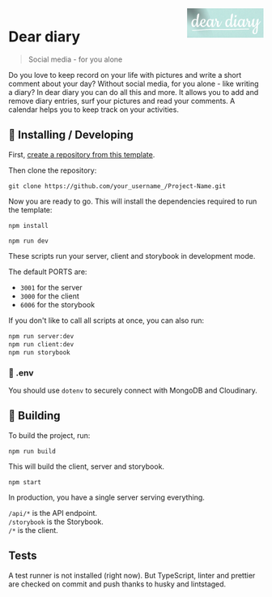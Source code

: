<img width="30%" align="right" alt="logo" src="src/app/AppLogo.png"/>

# Dear diary

> Social media - for you alone

Do you love to keep record on your life with pictures and write a short comment about your day? Without social media, for you alone - like writing a diary? In dear diary you can do all this and more. It allows you to add and remove diary entries, surf your pictures and read your comments. A calendar helps you to keep track on your activities.

## 🧮 Installing / Developing

First, [create a repository from this template](https://docs.github.com/en/github/creating-cloning-and-archiving-repositories/creating-a-repository-on-github/creating-a-repository-from-a-template).

Then clone the repository:

```shell
git clone https://github.com/your_username_/Project-Name.git
```

Now you are ready to go.
This will install the dependencies required to run the template:

```shell
npm install
```

```shell
npm run dev
```

These scripts run your server, client and storybook in development mode.

The default PORTS are:

- `3001` for the server
- `3000` for the client
- `6006` for the storybook

If you don't like to call all scripts at once, you can also run:

```shell
npm run server:dev
npm run client:dev
npm run storybook
```

### 📜 .env

You should use `dotenv` to securely connect with MongoDB and Cloudinary.

## 👷 Building

To build the project, run:

```shell
npm run build
```

This will build the client, server and storybook.

```shell
npm start
```

In production, you have a single server serving everything.

`/api/*` is the API endpoint.  
`/storybook` is the Storybook.  
`/*` is the client.

## Tests

A test runner is not installed (right now). But TypeScript, linter and prettier are checked on commit and push thanks to husky and lintstaged.
